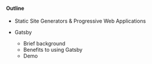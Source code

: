 #### Outline

- Static Site Generators & Progressive Web Applications

- Gatsby
  - Brief background
  - Benefits to using Gatsby
  - Demo
